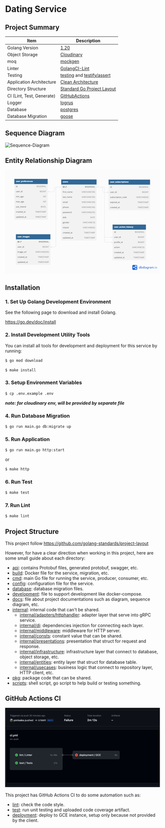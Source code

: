 # Dating Service

## Project Summary

| Item                      | Description                                                                                                          |
|---------------------------|----------------------------------------------------------------------------------------------------------------------|
| Golang Version            | [1.20](https://golang.org/doc/go1.20)                                                                                |
| Object Storage            | [Cloudinary](https://cloudinary.com)                                                                                 |
| moq                       | [mockgen](https://github.com/golang/mock)                                                                            |
| Linter                    | [GolangCI-Lint](https://github.com/golangci/golangci-lint)                                                           |
| Testing                   | [testing](https://golang.org/pkg/testing) and [testify/assert](https://godoc.org/github.com/stretchr/testify/assert) |
| Application Architecture  | [Clean Architecture](https://blog.cleancoder.com/uncle-bob/2012/08/13/the-clean-architecture.html)                   |
| Directory Structure       | [Standard Go Project Layout](https://github.com/golang-standards/project-layout)                                     |
| CI (Lint, Test, Generate) | [GitHubActions](https://github.com/features/actions)                                                                 |
| Logger                    | [logrus](https://github.com/sirupsen/logrus)                                                                         |
| Database                  | [postgres](https://www.postgresql.org/)                                                                              |
| Database Migration        | [goose](https://github.com/pressly/goose)                                                                            |

## Sequence Diagram

![Sequence-Diagram](https://static.swimlanes.io/efeb3293a28ddc94d333c90b03d12476.png)

## Entity Relationship Diagram

<img src="https://github.com/yonisaka/dating-service/blob/main/docs/erd.png?raw=true"/>

## Installation

### 1. Set Up Golang Development Environment

See the following page to download and install Golang.

https://go.dev/doc/install

### 2. Install Development Utility Tools

You can install all tools for development and deployment for this service by running:

```sh
$ go mod download
```

```sh
$ make install
```

### 3. Setup Environment Variables

```sh
$ cp .env.example .env
```
**_note: for cloudinary env, will be provided by separate file_**

### 4. Run Database Migration

```sh
$ go run main.go db:migrate up
```

### 5. Run Application

```sh
$ go run main.go http:start
```
or
```sh
$ make http
```

### 6. Run Test

```sh
$ make test
```

### 7. Run Lint

```sh
$ make lint
```

## Project Structure

This project follow https://github.com/golang-standards/project-layout

However, for have a clear direction when working in this project, here are some small guide about each directory:

* [api](api): contains Protobuf files, generated protobuf, swagger, etc.
* [build](build): Docker file for the service, migration, etc.
* [cmd](cmd): main Go file for running the service, producer, consumer, etc.
* [config](config): configuration file for the service.
* [database](database): database migration files.
* [development](development): file to support development like docker-compose.
* [docs](docs): file about project documentations such as diagram, sequence diagram, etc.
* [internal](internal): internal code that can't be shared.
    * [internal/adapters/httphandler](internal/adapters/httphandler): adapter layer that serve into gRPC service.
    * [internal/di](internal/di): dependencies injection for connecting each layer.
    * [internal/middleware](internal/middleware): middleware for HTTP server.
    * [internal/consts](internal/consts): constant value that can be shared.
    * [internal/presentations](internal/presentations): presentation that struct for request and response.
    * [internal/infrastructure](internal/infrastructure): infrastructure layer that connect to database, object storage, etc.
    * [internal/entities](internal/entities): entity layer that struct for database table.
    * [internal/usecases](internal/usecases): business logic that connect to repository layer, HTTP client, etc.
* [pkg](pkg): package code that can be shared.
* [scripts](scripts): shell script, go script to help build or testing something.

## GitHub Actions CI

<img src="https://github.com/yonisaka/dating-service/blob/main/docs/ci.jpg?raw=true"/>

This project has GitHub Actions CI to do some automation such as:

* [lint](.github/workflows/lint.yml): check the code style.
* [test](.github/workflows/test.yml): run unit testing and uploaded code coverage artifact.
* [deployment](.github/workflows/deployment.yml): deploy to GCE instance, setup only because not provided by the client.